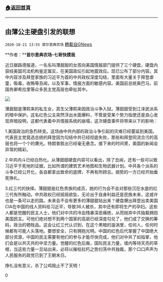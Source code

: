 ###  [:house:返回首頁](https://github.com/ourhimalayas/txt)
---

## 由薄公主硬盘引发的联想
`2020-10-21 13:55 首尔恩典农场` [轉載自GNews](https://gnews.org/zh-hant/438603/)

**作者：****首尔恩典农场**–**七哥快摸我**

近日据路德报道，一名名叫薄甜甜的女孩向美国情报部门提供了三个硬盘，硬盘内容经美国司法机构鉴定属实，在美国政坛引起地震效应。现已公布了部分内容。其中内容涉及拜登家族的习近平为首的中共政权深度勾结，里面有大量关于拜登虐童，吸毒，收贿等丑闻，以及军事，情报方面的敏感内容。美国前总统奥巴马，前国务卿希拉里等众多民主党高层也牵扯其中。

![]()![](https://gnews-media-offload.s3.amazonaws.com/wp-content/uploads/2020/10/21134405/EkyYiFjVkAAC8Ds-1.jpg)

薄甜甜是薄熙来的私生女，其生父薄熙来因政治斗争入狱。薄甜甜受到江泽民派系的暗中保护。这名红色公主突然浮出水面爆料，不管是受某个势力指使还是良心发现弃暗投明，这都代表着中共情报系统的崩塌，这次硬盘事件将带来以下的影响：

1.美国政治的急烈转变。这场由中共内部的政治斗争引起的灾难已经蔓延到美国。代表民主党竟选总统的拜登因为勾结中共已经彻底失败，那些和拜登同流合污的高层也将一个个的爆光。特朗普胜出已经毫无悬念。接下来的时间里，美国的新闻会异常的精彩。

2.中共内斗已经白热化。从薄甜甜硬盘内容可以看出，除了丑闻，还有一些可以致习近平于死地的证据，比如所谓的建筑艺术地图和生物武器计划。中共各个派系的斗争已经公开化，各自都拿出致命的底牌，不再有所顾忌。弱势的一方已经开始垂死挣扎。

3.红三代的抉择。薄甜甜是红色贵族的成员，她的行为会不会对那些沉在水底的红三代有所触动。中共政权已经摇摇欲坠，无论出于自身利益还是民族未来，这或许也是一条可以走的路。未来会不会有更多的薄甜甜站出来？硬盘爆出拜登出卖美国CIA在中国的线人资料给习近平，导致36人被杀，其中还有即将生产的孕妇。这些人都是觉醒的民主人士，他们对中共的冷血残暴深恶痛绝，从而抛弃中共独裁拥抱美国民主。可他们绝对想不到两个国家的高层已经深度勾兑了，他们成了交换的筹码，政治的牺牲品。这会让红三代认识到，在这个黑暗的漩涡里，任何人，任何时候都有可能人头落地。要想安全，只有拥抱光明。中国的红色后代掌握了中国绝大部分资源，中国的民主需要有他们的参与才能尽快完成，他们对中共了如指掌，他们会是以共灭共的中坚力量。觉醒的红色后裔，国际民主力量，墙内等待天亮的草根，当这些力量一旦站出来，必将以摧枯拉朽之势扫荡中共独裁，那个口口声声为人民服务的政党已到了王朝末日。

挣扎没有意义，杀了公鸡阻止不了天明！

0
